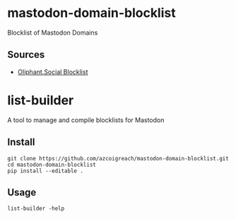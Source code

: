 # mastodon-domain-blocklist

Blocklist of Mastodon Domains 

## Sources

- [Oliphant.Social Blocklist](https://writer.oliphant.social/oliphant/the-oliphant-social-blocklist)

# list-builder

A tool to manage and compile blocklists for Mastodon

## Install

```
git clone https://github.com/azcoigreach/mastodon-domain-blocklist.git
cd mastodon-domain-blocklist
pip install --editable .
```

## Usage

```
list-builder -help
```